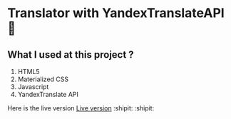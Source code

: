 # Translator with YandexTranslateAPI :school:
 ## What I used at this project ?
1. HTML5
2. Materialized CSS
3. Javascript
4. YandexTranslate API


Here is the live version [Live version](https://translatorbdev.netlify.com/) :shipit: :shipit:

